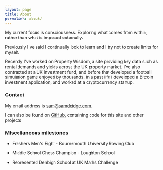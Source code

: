 ```yaml
---
layout: page
title: About
permalink: about/
---
```


My current focus is consciousness. Exploring what comes from within, rather than what is imposed externally. 

Previously I've said I continually look to learn and I try not to create limits for myself.

<!-- Currently I'm seeking truth, wherever it may be found. -->

Recently I've worked on Property Wisdom, a site providing key data such as rental demands and yields across the UK property market. I've also contracted at a UK investment fund, and before that developed a football simulation game enjoyed by thousands. In a past life I developed a Bitcoin investment application, and worked at a cryptocurrency startup.

<!-- ### Projects

- [Football Club Owner](/football-club-owner) - An iOS app now on the App Store. It's a football management game with some unique elements, such as player rarities. It features the creation of an extensive match engine which gives realistic scores, taking into account each players ability rating. This was built with React Native, Typescript, Realm for storage, and Mocha for tests.

- [contentlord.com](https://samdoidge.com/content-lord-instagram-posts-from-slack) - A stream of content is fed from social websites and posted to social media platforms. A Slack integration allows for curation - the user can choose to post or ignore the content. Currently supports posting to Instagram, Facebook and Twitter. Powers [Bitcoin Memes](https://www.instagram.com/bitcoinmemes).

- [beforesteam.com](https://samdoidge.com/beforesteam) - A price comparison site for Steam games. Millions of price points tracked. Records price history for thousands of games in multiple vendors and multiple currencies. ~40 IP's used for polling data without hitting limits. Amazon S3 for image hosting, Cloudflare as a CDN at the front of it all.

- [freshfollowers.com](https://www.youtube.com/watch?v=xeT1d2AJ7os) - Based off of research into the best way to increase an Instagram following, this application gives the highest rate of acquisition for genuine followers based on their interests. This was not opened to everyone due to Instagram'ss strict acceptance policy.

- [pintbet.com](https://samdoidge.com/pintbet) - A site for sports betting tips which tracks real bookmaker odds and records user performance with play money.

- [thebuildingcompany.co](https://thebuildingcompany.co) - A local building company website hosted on GitHub, using a custom Jekyll theme and Cloudflare.

- [fifatrader.com](https://samdoidge.com/fifa-trader) - Automatically buy and sell players from EA's FIFA at a users set prices. Has received 100's of sign-ups with no promotion. -->

### Contact

My email address is sam@samdoidge.com.

I can also be found on [GitHub](http://github.com/samdoidge), containing code for this site and other projects

<!-- ![sam dubai](/assets/vue-conf.jpg)
_Wrocław '17_ -->


### Miscellaneous milestones

- Freshers Men's Eight - Bournemouth University Rowing Club

- Middle School Chess Champion - Loughton School

- Represented Denbigh School at UK Maths Challenge
